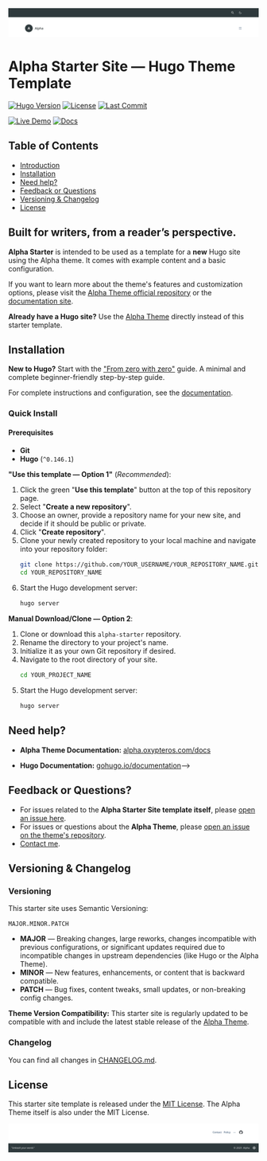 <picture>
  <source media="(prefers-color-scheme: dark)" srcset="https://raw.githubusercontent.com/oxypteros/alpha/refs/heads/main/.github/screenshots/alpha-header-dark.webp">
  <source media="(prefers-color-scheme: light)" srcset="https://raw.githubusercontent.com/oxypteros/alpha/refs/heads/main/.github/screenshots/alpha-header.webp">
  <img alt="Alpha header demo screenshot" src="https://raw.githubusercontent.com/oxypteros/alpha/refs/heads/main/.github/screenshots/alpha-header.webp">
</picture>

# Alpha Starter Site — Hugo Theme Template
[![Hugo Version](https://img.shields.io/badge/Hugo-%5E0.146.1-5f5f5f?&style=flat&logoColor=white)](https://github.com/gohugoio/hugo/releases)
[![License](https://img.shields.io/github/license/oxypteros/alpha-starter?label=License&style=flat&color=5f5f5f)](https://github.com/oxypteros/alpha-starter/blob/main/LICENSE)
[![Last Commit](https://img.shields.io/github/last-commit/oxypteros/alpha-starter?label=Last%20Commit&style=flat&color=5f5f5f)](https://github.com/oxypteros/alpha-starter/commits/main)

[![Live Demo](https://img.shields.io/badge/Demo-alpha.oxypteros.com-2196f3)](https://alpha.oxypteros.com)
[![Docs](https://img.shields.io/badge/Docs-Available-2196f3)](https://alpha.oxypteros.com/docs)

## Table of Contents
- [Introduction](#built-for-writers-from-a-readers-perspective)
- [Installation](#installation)
- [Need help?](#need-help)
- [Feedback or Questions](#feedback-or-questions)
- [Versioning & Changelog](#versioning--changelog)
- [License](#license)

## Built for writers, from a reader’s perspective.

**Alpha Starter** is intended to be used as a template for a **new** Hugo site using the Alpha theme. It comes with example content and a basic configuration.

If you want to learn more about the theme's features and customization options, please visit the [Alpha Theme official repository](https://github.com/oxypteros/alpha) or the [documentation site](https://alpha.oxypteros.com/docs/).

**Already have a Hugo site?** Use the [Alpha Theme](https://github.com/oxypteros/alpha) directly instead of this starter template.


## Installation

**New to Hugo?** Start with the ["From zero with zero"](https://alpha.oxypteros.com/get-started) guide. A minimal and complete beginner-friendly step-by-step guide.

For complete instructions and configuration, see the [documentation](https://alpha.oxypteros.com/docs).

### Quick Install
#### Prerequisites
- **Git**
- **Hugo** (`^0.146.1`)


**"Use this template — Option 1"** (*Recommended*):
1. Click the green "**Use this template**" button at the top of this repository page.
2. Select "**Create a new repository**".
3. Choose an owner, provide a repository name for your new site, and decide if it should be public or private.
4. Click "**Create repository**".
5. Clone your newly created repository to your local machine and navigate into your repository folder:
   ```bash
   git clone https://github.com/YOUR_USERNAME/YOUR_REPOSITORY_NAME.git
   cd YOUR_REPOSITORY_NAME
   ```
6. Start the Hugo development server:
    ```bash
    hugo server
    ```

 **Manual Download/Clone — Option 2**:
1. Clone or download this `alpha-starter` repository.
2. Rename the directory to your project's name.
3. Initialize it as your own Git repository if desired.
4. Navigate to the root directory of your site.
   ```bash
   cd YOUR_PROJECT_NAME
   ```
5. Start the Hugo development server:
    ```bash
    hugo server
    ```

## Need help?
*   **Alpha Theme Documentation:** [alpha.oxypteros.com/docs](https://alpha.oxypteros.com/docs)

*   **Hugo Documentation:** [gohugo.io/documentation](https://gohugo.io/documentation/)-->

## Feedback or Questions?

*   For issues related to the **Alpha Starter Site template itself**, please [open an issue here](https://github.com/oxypteros/alpha-starter/issues).
*   For issues or questions about the **Alpha Theme**, please [open an issue on the theme's repository](https://github.com/oxypteros/alpha/issues).
*   [Contact me](mailto:alpha@oxypteros.com?subject=Alpha%20Starter).


## Versioning & Changelog

### Versioning

This starter site uses Semantic Versioning:
```
MAJOR.MINOR.PATCH

```
- **MAJOR** — Breaking changes, large reworks, changes incompatible with previous configurations, or significant updates required due to incompatible changes in upstream dependencies (like Hugo or the Alpha Theme).
- **MINOR** — New features, enhancements, or content that is backward compatible.
- **PATCH** — Bug fixes, content tweaks, small updates, or non-breaking config changes.


**Theme Version Compatibility:** This starter site is regularly updated to be compatible with and include the latest stable release of the [Alpha Theme](https://github.com/oxypteros/alpha).

### Changelog

You can find all changes in [CHANGELOG.md](./CHANGELOG.md).

## License

This starter site template is released under the [MIT License](./LICENSE). The Alpha Theme itself is also under the MIT License.


<picture>
  <source media="(prefers-color-scheme: dark)" srcset="https://raw.githubusercontent.com/oxypteros/alpha/refs/heads/main/.github/screenshots/alpha-footer-dark.webp">
  <source media="(prefers-color-scheme: light)" srcset="https://raw.githubusercontent.com/oxypteros/alpha/refs/heads/main/.github/screenshots/alpha-footer.webp">
  <img alt="Alpha header demo screenshot" src="https://raw.githubusercontent.com/oxypteros/alpha/refs/heads/main/.github/screenshots/alpha-footer.webp">
</picture>

